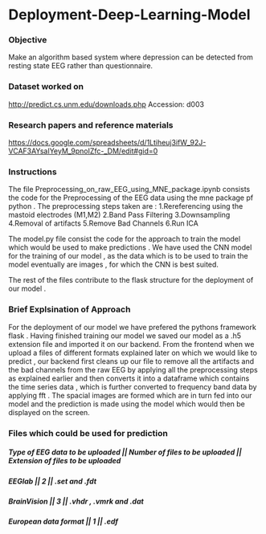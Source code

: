 # Deployment-Deep-Learning-Model


### Objective 
Make an algorithm based system where 
depression can be detected from resting state 
EEG rather than questionnaire.


### Dataset worked on
http://predict.cs.unm.edu/downloads.php 
Accession: d003

### Research papers and reference materials
https://docs.google.com/spreadsheets/d/1Ltiheuj3ifW_92J-VCAF3AYsaIYeyM_9pnoIZfc-_DM/edit#gid=0


### Instructions

The file Preprocessing_on_raw_EEG_using_MNE_package.ipynb consists the code for the Preprocessing of the EEG data using the mne package pf python .
The preprocessing steps taken are :
1.Rereferencing using the mastoid electrodes (M1,M2)
2.Band Pass Filtering
3.Downsampling
4.Removal of artifacts
5.Remove Bad Channels
6.Run ICA


The model.py file consist the code for the approach to train the model which would be used to make predictions .
We have used the CNN model for the training of our model , as the data which is to be used to train the model
eventually are images , for which the CNN is best suited.



The rest of the files contribute to the flask structure for the deployment of our model .

### Brief Explsination of Approach

For the deployment of our model we have prefered the
pythons framework flask . Having finished training our
model we saved our model as a .h5 extension file and imported it
on our backend.
From the frontend when we upload a files of different formats explained later 
on which we would like to predict , our backend
first cleans up our file to remove all the artifacts and the bad
channels from the raw EEG by applying all the preprocessing steps as explained earlier and then converts it into a dataframe which
contains the time series data , which is further converted to
frequency band data by applying fft . The spacial images are
formed which are in turn fed into our model and the prediction
is made using the model which would then be displayed on the screen.


### Files which could be used for prediction

##### Type of EEG data to be uploaded    ||      Number of files to be uploaded    ||        Extension of files to be uploaded
#####  EEGlab                             ||     2                                  ||       .set and .fdt
##### BrainVision                        ||      3                                 ||       .vhdr , .vmrk and .dat
#####  European data format               ||      1                                 ||        .edf





